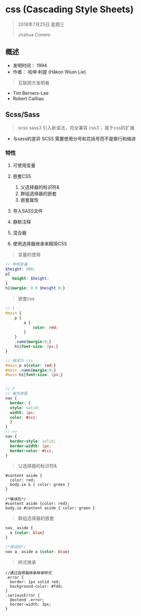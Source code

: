 # css (Cascading Style Sheets)

> 2018年7月25日 星期三
>
> Joshua Conero



## 概述

- 发明时间： 1994
- 作者： 哈坤·利提  (Håkon Wium Lie)



> 互联网方发明者

- Tim Berners-Lee 
- Robert Cailliau



## Scss/Sass

>  scss  sass3 引入新语法，完全兼容 css3； 属于css的扩展

- 与sass的差异		SCSS 需要使用分号和花括号而不是换行和缩进 



### 特性

1. 可使用变量
2. 嵌套CSS

   1. 父选择器的标识符&
   2. 群组选择器的嵌套
   3. 嵌套属性
3. 导入SASS文件
4. 静默注释
5. 混合器
6. 使用选择器继承来精简CSS



> 变量的使用

```scss
// 申明变量
$height: 500;
p{
   height: $height;
}
h1{margin: 0 0 $height 0;}

```



> 嵌套css

```scss
// 1
#main {
    p {
        a {
            color: red;
        }
    }
    .name{margin:0;}
    h1{font-size: 2px;}
}

// 编译为 css
#main p a{color: red;}
#main .name{margin:0;}
#main h1{font-size: 2px;}


// 2
// 属性嵌套
nav {
  border: {
  style: solid;
  width: 1px;
  color: #ccc;
  }
}
// => 
nav {
  border-style: solid;
  border-width: 1px;
  border-color: #ccc;
}
```



> 父选择器的标识符&

```scs
#content aside {
  color: red;
  body.ie & { color: green }
}

/*编译后*/
#content aside {color: red};
body.ie #content aside { color: green }
```



> 群组选择器的嵌套

```scss
nav, aside {
  a {color: blue}
}

/*编译后*/
nav a, aside a {color: blue}
```



> 样式继承

```scs
//通过选择器继承继承样式
.error {
  border: 1px solid red;
  background-color: #fdd;
}
.seriousError {
  @extend .error;
  border-width: 3px;
}
```

